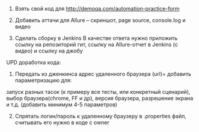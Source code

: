 1. Взять свой код для http://demoqa.com/automation-practice-form

2. Добавить аттачи для Allure – скриншот, page source, console.log и видео

3. Cделать сборку в Jenkins
   В качестве ответа нужно приложить ссылку на репозиторий гит, ссылку на Allure-отчет в Jenkins (с видео) и ссылку на джобу

UPD доработка кода:
1. Передать из дженкинса адрес удаленного браузера (url)+ добавить параметризацию для:

запуск разных тасок (к примеру все тесты, или конкретный сценарий), выбор браузера(chrome, FF и др), версия браузера, разрешение экрана и т.д. (добавить минимум 4-5 параметров)

2. Спрятать логин/пароль к удаленному браузеру в .properties файл, считывать его нужно в коде с owner
